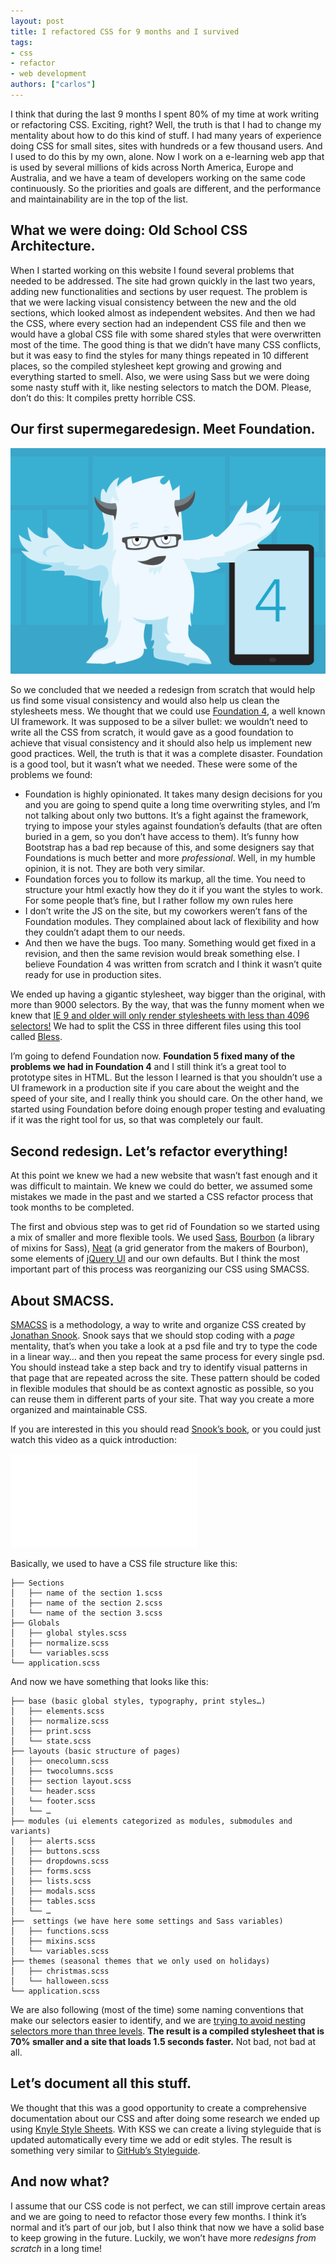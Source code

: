 ```yaml
---
layout: post
title: I refactored CSS for 9 months and I survived
tags:
- css
- refactor
- web development
authors: ["carlos"]
---
```


<p>I think that during the last 9 months I spent 80% of my time at work writing or refactoring <span class="caps">CSS</span>. Exciting, right? Well, the truth is that I had to change my mentality about how to do this kind of stuff. I had many years of experience doing <span class="caps">CSS</span> for small sites, sites with hundreds or a few thousand users. And I used to do this by my own, alone. Now I work on a e-learning web app that is used by several millions of kids across North America, Europe and Australia, and we have a team of developers working on the same code continuously. So the priorities and goals are different, and the performance and maintainability are in the top of the list.</p>
<!--more-->
<h2>What we were doing: Old School <span class="caps">CSS</span> Architecture.</h2>
<p>When I started working on this website I found several problems that needed to be addressed. The site had grown quickly in the last two years, adding new functionalities and sections by user request. The problem is that we were lacking visual consistency between the new and the old sections, which looked almost as independent websites. And then we had the <span class="caps">CSS</span>, where every section had an independent <span class="caps">CSS</span> file and then we would have a global <span class="caps">CSS</span> file with some shared styles that were overwritten most of the time. The good thing is that we didn’t have many <span class="caps">CSS</span> conflicts, but it was easy to find the styles for many things repeated in 10 different places, so the compiled stylesheet kept growing and growing and everything started to smell. Also, we were using Sass but we were doing some nasty stuff with it, like nesting selectors to match the <span class="caps">DOM</span>. Please, don’t do this: It compiles pretty horrible <span class="caps">CSS</span>.</p>
<h2>Our first supermegaredesign. Meet Foundation.</h2>
<p><img src="/assets/images/198.png"></p>
<p>So we concluded that we needed a redesign from scratch that would help us find some visual consistency and would also help us clean the stylesheets mess. We thought that we could use <a href="http://foundation.zurb.com/">Foundation 4</a>, a well known UI framework. It was supposed to be a silver bullet: we wouldn’t need to write all the <span class="caps">CSS</span> from scratch, it would gave as a good foundation to achieve that visual consistency and it should also help us implement new good practices. Well, the truth is that it was a complete disaster. Foundation is a good tool, but it wasn’t what we needed. These were some of the problems we found:</p>
<ul>
  <li>Foundation is highly opinionated. It takes many design decisions for you and you are going to spend quite a long time overwriting styles, and I’m not talking about only two buttons. It’s a fight against the framework, trying to impose your styles against foundation’s defaults (that are often buried in a gem, so you don’t have access to them). It’s funny how Bootstrap has a bad rep because of this, and some designers say that Foundations is much better and more <em>professional</em>. Well, in my humble opinion, it is not. They are both very similar.</li>
  <li>Foundation forces you to follow its markup, all the time. You need to structure your html exactly how they do it if you want the styles to work. For some people that’s fine, but I rather follow my own rules here</li>
  <li>I don’t write the JS on the site, but my coworkers weren’t fans of the Foundation modules. They complained about lack of flexibility and how they couldn’t adapt them to our needs.</li>
  <li>And then we have the bugs. Too many. Something would get fixed in a revision, and then the same revision would break something else. I believe Foundation 4 was written from scratch and I think it wasn’t quite ready for use in production sites.</li>
</ul>
<p>We ended up having a gigantic stylesheet, way bigger than the original, with more than 9000 selectors. By the way, that was the funny moment when we knew that <a href="http://blogs.msdn.com/b/ieinternals/archive/2011/05/14/10164546.aspx">IE 9 and older will only render stylesheets with less than 4096 selectors!</a> We had to split the <span class="caps">CSS</span> in three different files using this tool called <a href="http://blesscss.com/">Bless</a>.</p>
<p>I’m going to defend Foundation now. <strong>Foundation 5 fixed many of the problems we had in Foundation 4</strong> and I still think it’s a great tool to prototype sites in <span class="caps">HTML</span>. But the lesson I learned is that you shouldn’t use a UI framework in a production site if you care about the weight and the speed of your site, and I really think you should care. On the other hand, we started using Foundation before doing enough proper testing and evaluating if it was the right tool for us, so that was completely our fault.</p>
<h2>Second redesign. Let’s refactor everything!</h2>
<p>At this point we knew we had a new website that wasn’t fast enough and it was difficult to maintain. We knew we could do better, we assumed some mistakes we made in the past and we started a <span class="caps">CSS</span> refactor process that took months to be completed.</p>
<p>The first and obvious step was to get rid of Foundation so we started using a mix of smaller and more flexible tools. We used <a href="http://sass-lang.com/">Sass</a>, <a href="http://bourbon.io/">Bourbon</a> (a library of mixins for Sass), <a href="http://neat.bourbon.io/">Neat</a> (a grid generator from the makers of Bourbon), some elements of <a href="http://jqueryui.com/">jQuery UI</a> and our own defaults. But I think the most important part of this process was reorganizing our <span class="caps">CSS</span> using <span class="caps">SMACSS</span>.</p>
<h2>About <span class="caps">SMACSS</span>.</h2>
<p><a href="https://smacss.com/"><span class="caps">SMACSS</span></a> is a methodology, a way to write and organize <span class="caps">CSS</span> created by <a href="http://snook.ca/">Jonathan Snook</a>. Snook says that we should stop coding with a <em>page</em> mentality, that’s when you take a look at a psd file and try to type the code in a linear way… and then you repeat the same process for every single psd. You should instead take a step back and try to identify visual patterns in that page that are repeated across the site. These pattern should be coded in flexible modules that should be as context agnostic as possible, so you can reuse them in different parts of your site. That way you create a more organized and maintainable <span class="caps">CSS</span>.</p>
<p>If you are interested in this you should read <a href="http://shop.smacss.com/">Snook’s book</a>, or you could just watch this video as a quick introduction:</p>
<div class="embed"><iframe src="//player.vimeo.com/video/99877232?color=9C191E" frameborder="0" webkitallowfullscreen="" mozallowfullscreen="" allowfullscreen="" id="fitvid694822"></iframe></div>
<p>Basically, we used to have a <span class="caps">CSS</span> file structure like this:</p>
<pre><code>├── Sections
│   ├── name of the section 1.scss
│   ├── name of the section 2.scss
│   └── name of the section 3.scss
├── Globals
│   ├── global styles.scss
│   ├── normalize.scss
│   └── variables.scss
└── application.scss</code></pre>
<p>And now we have something that looks like this:</p>
<pre><code>├── base (basic global styles, typography, print styles…)
│   ├── elements.scss
│   ├── normalize.scss
│   ├── print.scss
│   └── state.scss
├── layouts (basic structure of pages)
│   ├── onecolumn.scss
│   ├── twocolumns.scss
│   ├── section layout.scss
│   └── header.scss
│   └── footer.scss
│   └── …
├── modules (ui elements categorized as modules, submodules and variants)
│   ├── alerts.scss
│   ├── buttons.scss
│   ├── dropdowns.scss
│   ├── forms.scss
│   ├── lists.scss
│   ├── modals.scss
│   ├── tables.scss
│   └── …
├──  settings (we have here some settings and Sass variables)
│   ├── functions.scss
│   ├── mixins.scss
│   └── variables.scss
├── themes (seasonal themes that we only used on holidays)
│   ├── christmas.scss
│   └── halloween.scss
└── application.scss</code></pre>
<p>We are also following (most of the time) some naming conventions that make our selectors easier to identify, and we are <a href="http://thesassway.com/beginner/the-inception-rule">trying to avoid nesting selectors more than three levels</a>. <strong>The result is a compiled stylesheet that is 70% smaller and a site that loads 1.5 seconds faster.</strong> Not bad, not bad at all.</p>
<h2>Let’s document all this stuff.</h2>
<p>We thought that this was a good opportunity to create a comprehensive documentation about our <span class="caps">CSS</span> and after doing some research we ended up using <a href="http://warpspire.com/kss/">Knyle Style Sheets</a>. With <span class="caps">KSS</span> we can create a living styleguide that is updated automatically every time we add or edit styles. The result is something very similar to <a href="https://github.com/styleguide/css">GitHub’s Styleguide</a>.</p>
<h2>And now what?</h2>
<p>I assume that our <span class="caps">CSS</span> code is not perfect, we can still improve certain areas and we are going to need to refactor those every few months. I think it’s normal and it’s part of our job, but I also think that now we have a solid base to keep growing in the future. Luckily, we won’t have more <em>redesigns from scratch</em> in a long time!</p>
